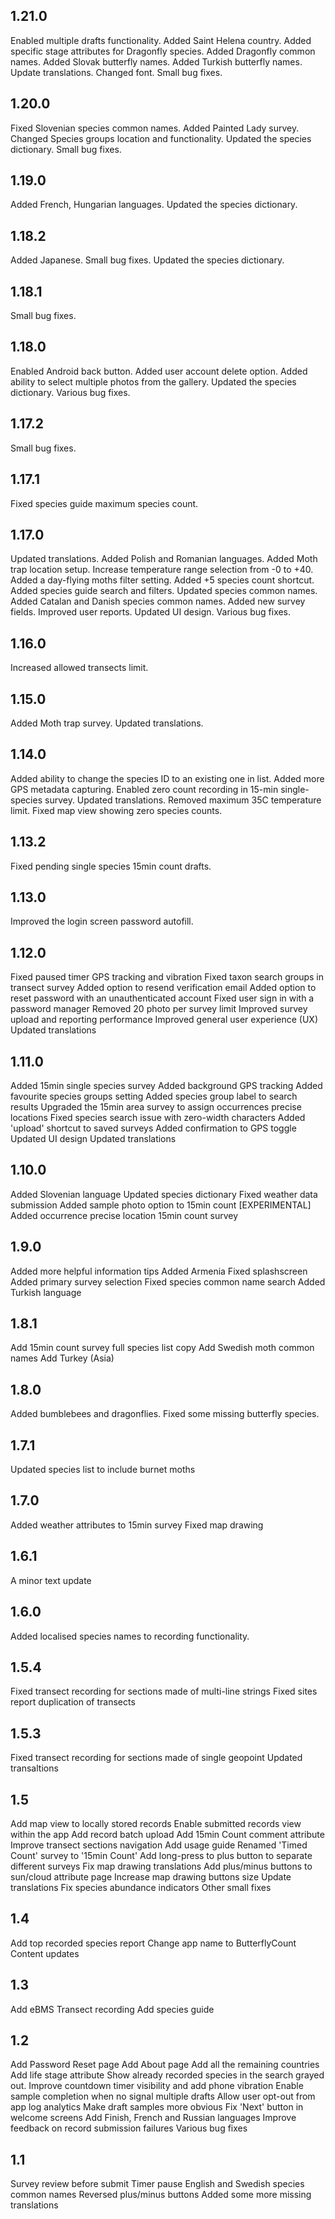 ## 1.21.0

Enabled multiple drafts functionality.
Added Saint Helena country.
Added specific stage attributes for Dragonfly species.
Added Dragonfly common names.
Added Slovak butterfly names.
Added Turkish butterfly names.
Update translations.
Changed font.
Small bug fixes.

## 1.20.0

Fixed Slovenian species common names.
Added Painted Lady survey.
Changed Species groups location and functionality.
Updated the species dictionary.
Small bug fixes.

## 1.19.0

Added French, Hungarian languages.
Updated the species dictionary.

## 1.18.2

Added Japanese.
Small bug fixes.
Updated the species dictionary.

## 1.18.1

Small bug fixes.

## 1.18.0

Enabled Android back button.
Added user account delete option.
Added ability to select multiple photos from the gallery.
Updated the species dictionary.
Various bug fixes.

## 1.17.2

Small bug fixes.

## 1.17.1

Fixed species guide maximum species count.

## 1.17.0

Updated translations.
Added Polish and Romanian languages.
Added Moth trap location setup.
Increase temperature range selection from -0 to +40.
Added a day-flying moths filter setting.
Added +5 species count shortcut.
Added species guide search and filters.
Updated species common names.
Added Catalan and Danish species common names.
Added new survey fields.
Improved user reports.
Updated UI design.
Various bug fixes.

## 1.16.0

Increased allowed transects limit.

## 1.15.0

Added Moth trap survey.
Updated translations.

## 1.14.0

Added ability to change the species ID to an existing one in list.
Added more GPS metadata capturing.
Enabled zero count recording in 15-min single-species survey.
Updated translations.
Removed maximum 35C temperature limit.
Fixed map view showing zero species counts.

## 1.13.2

Fixed pending single species 15min count drafts.

## 1.13.0

Improved the login screen password autofill.

## 1.12.0

Fixed paused timer GPS tracking and vibration
Fixed taxon search groups in transect survey
Added option to resend verification email
Added option to reset password with an unauthenticated account
Fixed user sign in with a password manager
Removed 20 photo per survey limit
Improved survey upload and reporting performance
Improved general user experience (UX)
Updated translations

## 1.11.0

Added 15min single species survey
Added background GPS tracking
Added favourite species groups setting
Added species group label to search results
Upgraded the 15min area survey to assign occurrences precise locations
Fixed species search issue with zero-width characters
Added 'upload' shortcut to saved surveys
Added confirmation to GPS toggle
Updated UI design
Updated translations

## 1.10.0

Added Slovenian language
Updated species dictionary
Fixed weather data submission
Added sample photo option to 15min count
[EXPERIMENTAL] Added occurrence precise location 15min count survey

## 1.9.0

Added more helpful information tips
Added Armenia
Fixed splashscreen
Added primary survey selection
Fixed species common name search
Added Turkish language

## 1.8.1

Add 15min count survey full species list copy
Add Swedish moth common names
Add Turkey (Asia)

## 1.8.0

Added bumblebees and dragonflies.
Fixed some missing butterfly species.

## 1.7.1

Updated species list to include burnet moths

## 1.7.0

Added weather attributes to 15min survey
Fixed map drawing

## 1.6.1

A minor text update

## 1.6.0

Added localised species names to recording functionality.

## 1.5.4

Fixed transect recording for sections made of multi-line strings
Fixed sites report duplication of transects

## 1.5.3

Fixed transect recording for sections made of single geopoint
Updated transaltions

## 1.5

Add map view to locally stored records
Enable submitted records view within the app
Add record batch upload
Add 15min Count comment attribute
Improve transect sections navigation
Add usage guide
Renamed 'Timed Count' survey to '15min Count'
Add long-press to plus button to separate different surveys
Fix map drawing translations
Add plus/minus buttons to sun/cloud attribute page
Increase map drawing buttons size
Update translations
Fix species abundance indicators
Other small fixes

## 1.4

Add top recorded species report
Change app name to ButterflyCount
Content updates

## 1.3

Add eBMS Transect recording
Add species guide

## 1.2

Add Password Reset page
Add About page
Add all the remaining countries
Add life stage attribute
Show already recorded species in the search grayed out.
Improve countdown timer visibility and add phone vibration
Enable sample completion when no signal multiple drafts
Allow user opt-out from app log analytics
Make draft samples more obvious
Fix 'Next' button in welcome screens
Add Finish, French and Russian languages
Improve feedback on record submission failures
Various bug fixes

## 1.1

Survey review before submit
Timer pause
English and Swedish species common names
Reversed plus/minus buttons
Added some more missing translations
